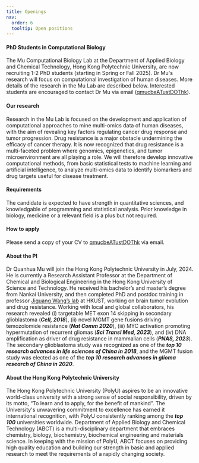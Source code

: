 ```yaml
---
title: Openings
nav:
  order: 6
  tooltip: Open positions
---
```


#### PhD Students in Computational Biology
The Mu Computational Biology Lab at the Department of Applied Biology and Chemical Technology, Hong Kong Polytechnic University, are now recruiting 1-2 PhD students (starting in Spring or Fall 2025). Dr Mu's research will focus on computational investigation of human diseases. More details of the research in the Mu Lab are described below. Interested students are encouraged to contact Dr Mu via email ([qmucbeATustDOThk](mailto:qmucbe@ust.hk)).

#### Our research
Research in the Mu Lab is focused on the development and application of computational approaches to mine multi-omics data of human diseases, with the aim of revealing key factors regulating cancer drug response and tumor progression. Drug resistance is a major obstacle undermining the efficacy of cancer therapy. It is now recognized that drug resistance is a multi-faceted problem where genomics, epigenetics, and tumor microenvironment are all playing a role. We will therefore develop innovative computational methods, from basic statistical tests to machine learning and artificial intelligence, to analyze multi-omics data to identify biomarkers and drug targets useful for disease treatment.

#### Requirements
The candidate is expected to have strength in quantitative sciences, and knowledgable of programming and statistical analysis. Prior knowledge in biology, medicine or a relevant field is a plus but not required.

#### How to apply
Please send a copy of your CV to [qmucbeATustDOThk](mailto:qmucbe@ust.hk) via email.

#### About the PI
Dr Quanhua Mu will join the Hong Kong Polytechnic University in July, 2024. He is currently a Research Assistant Professor at the Department of Chemical and Biological Engineering in the Hong Kong University of Science and Technology. He received his bachelor’s and master’s degree from Nankai University, and then completed PhD and postdoc training in professor [Jiguang Wang’s lab](https://wang-lab.hkust.edu.hk/) at HKUST, working on brain tumor evolution and drug resistance. Working with local and global collaborators, his research revealed (i) targetable MET exon 14 skipping in secondary glioblastoma (***Cell, 2018***), (ii) novel MGMT gene fusions driving temozolomide resistance (***Nat Comm 2020***), (iii) MYC activation promoting hypermutation of recurrent gliomas (***Sci Transl Med, 2023***), and (iv) DNA amplification as driver of drug resistance in mammalian cells (***PNAS, 2023***). The secondary glioblastoma study was recognized as one of the ***top 10 research advances in life sciences of China in 2018***, and the MGMT fusion study was elected as one of the ***top 10 research advances in glioma research of China in 2020***.

#### About the Hong Kong Polytechnic University
The Hong Kong Polytechnic University (PolyU) aspires to be an innovative world-class university with a strong sense of social responsibility, driven by its motto, “To learn and to apply, for the benefit of mankind”. The University's unwavering commitment to excellence has earned it international recognition, with PolyU consistently ranking among the ***top 100*** universities worldwide. Department of Applied Biology and Chemical Technology (ABCT) is a multi-disciplinary department that embraces chemistry, biology, biochemistry, biochemical engineering and materials science. In keeping with the mission of PolyU, ABCT focuses on providing high quality education and building our strength in basic and applied research to meet the requirements of a rapidly changing society.
